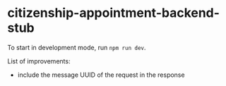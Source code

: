 # citizenship-appointment-backend-stub

To start in development mode, run `npm run dev`.

List of improvements:
* include the message UUID of the request in the response